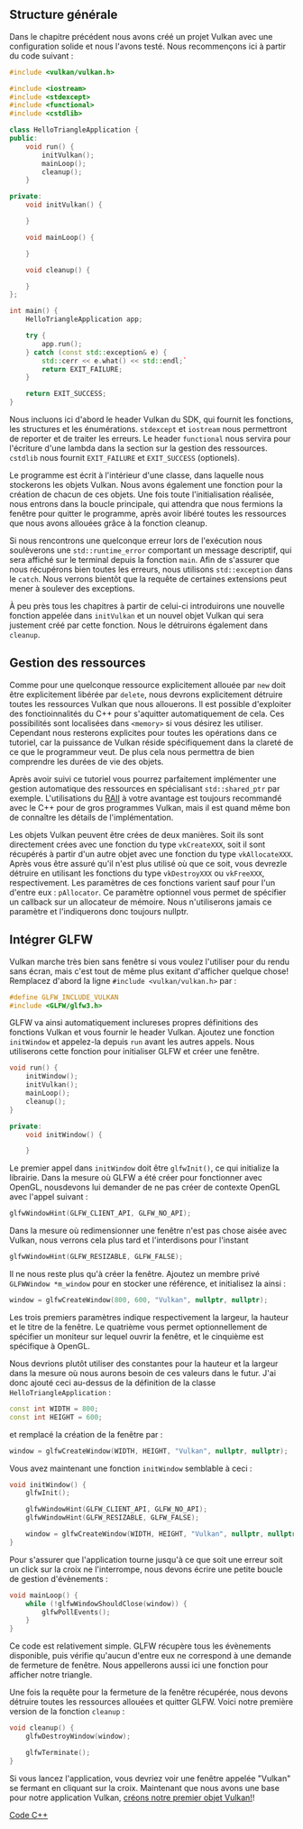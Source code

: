 ## Structure générale

Dans le chapitre précédent nous avons créé un projet Vulkan avec une configuration solide et nous l'avons testé. Nous
recommençons ici à partir du code suivant :

```c++
#include <vulkan/vulkan.h>

#include <iostream>
#include <stdexcept>
#include <functional>
#include <cstdlib>

class HelloTriangleApplication {
public:
    void run() {
        initVulkan();
        mainLoop();
        cleanup();
    }

private:
    void initVulkan() {

    }

    void mainLoop() {

    }

    void cleanup() {

    }
};

int main() {
    HelloTriangleApplication app;

    try {
        app.run();
    } catch (const std::exception& e) {
        std::cerr << e.what() << std::endl;`
        return EXIT_FAILURE;
    }

    return EXIT_SUCCESS;
}
```

Nous incluons ici d'abord le header Vulkan du SDK, qui fournit les fonctions, les structures et les énumérations.
`stdexcept` et `iostream` nous permettront de reporter et de traiter les erreurs. Le header `functional` nous servira
pour l'écriture d'une lambda dans la section sur la gestion des ressources. `cstdlib` nous fournit `EXIT_FAILURE` et
`EXIT_SUCCESS` (optionels).

Le programme est écrit à l'intérieur d'une classe, dans laquelle nous stockerons les objets Vulkan. Nous avons également
 une fonction pour la création de chacun de ces objets. Une fois toute l'initialisation réalisée, nous entrons dans la
boucle principale, qui attendra que nous fermions la fenêtre pour quitter le programme, après avoir libéré toutes les
ressources que nous avons allouées grâce à la fonction cleanup.

Si nous rencontrons une quelconque erreur lors de l'exécution nous soulèverons une `std::runtime_error` comportant un
message descriptif, qui sera affiché sur le terminal depuis la fonction `main`. Afin de s'assurer que nous récupérons
bien toutes les erreurs, nous utilisons `std::exception` dans le `catch`. Nous verrons bientôt que la requête de
certaines extensions peut mener à soulever des exceptions.

À peu près tous les chapitres à partir de celui-ci introduirons une nouvelle fonction appelée dans `initVulkan` et un
nouvel objet Vulkan qui sera justement créé par cette fonction. Nous le détruirons également dans `cleanup`.

## Gestion des ressources

Comme pour une quelconque ressource explicitement allouée par `new` doit être explicitement libérée par `delete`, nous
devrons explicitement détruire toutes les ressources Vulkan que nous allouerons. Il est possible d'exploiter des
fonctioinnalités du C++ pour s'aquitter automatiquement de cela. Ces possibilités sont localisées dans `<memory>` si
vous désirez les utiliser. Cependant nous resterons explicites pour toutes les opérations dans ce tutoriel, car la
puissance de Vulkan réside spécifiquement dans la clareté de ce que le programmeur veut. De plus cela nous permettra de
bien comprendre les durées de vie des objets.

Après avoir suivi ce tutoriel vous pourrez parfaitement implémenter une gestion automatique des ressources en
spécialisant `std::shared_ptr` par exemple. L'utilisations du [RAII](https://en.wikipedia.org/wiki/Resource_Acquisition_Is_Initialization)
à votre avantage est toujours recommandé avec le C++ pour de gros programmes Vulkan, mais il est quand même bon de
connaître les détails de l'implémentation.

Les objets Vulkan peuvent être crées de deux manières. Soit ils sont directement crées avec une fonction du type
`vkCreateXXX`, soit il sont récupérés à partir d'un autre objet avec une fonction du type `vkAllocateXXX`. Après vous
être assuré qu'il n'est plus utilisé où que ce soit, vous devrezle détruire en utilisant les fonctions du type
`vkDestroyXXX` ou `vkFreeXXX`, respectivement. Les paramètres de ces fonctions varient sauf pour l'un d'entre eux :
`pAllocator`. Ce paramètre optionnel vous permet de spécifier un callback sur un allocateur de mémoire. Nous
n'utiliserons jamais ce paramètre et l'indiquerons donc toujours nullptr.

## Intégrer GLFW

Vulkan marche très bien sans fenêtre si vous voulez l'utiliser pour du rendu sans écran, mais c'est tout de même plus
exitant d'afficher quelque chose! Remplacez d'abord la ligne `#include <vulkan/vulkan.h>` par :

```c++
#define GLFW_INCLUDE_VULKAN
#include <GLFW/glfw3.h>
```

GLFW va ainsi automatiquement inclureses propres définitions des fonctions Vulkan et vous fournir le header Vulkan.
Ajoutez une fonction `initWindow` et appelez-la depuis `run` avant les autres appels. Nous utiliserons cette fonction
pour initialiser GLFW et créer une fenêtre.

```c++
void run() {
    initWindow();
    initVulkan();
    mainLoop();
    cleanup();
}

private:
    void initWindow() {

    }
```

Le premier appel dans `initWindow` doit être `glfwInit()`, ce qui initialize la librairie. Dans la mesure où GLFW a été
créer pour fonctionner avec OpenGL, nousdevons lui demander de ne pas créer de contexte OpenGL avec l'appel suivant :

```c++
glfwWindowHint(GLFW_CLIENT_API, GLFW_NO_API);
```

Dans la mesure où redimensionner une fenêtre n'est pas chose aisée avec Vulkan, nous verrons cela plus tard et
l'interdisons pour l'instant

```c++
glfwWindowHint(GLFW_RESIZABLE, GLFW_FALSE);
```

Il ne nous reste plus qu'à créer la fenêtre. Ajoutez un membre privé `GLFWWindow *m_window` pour en stocker une
référence, et initialisez la ainsi :

```c++
window = glfwCreateWindow(800, 600, "Vulkan", nullptr, nullptr);
```

Les trois premiers paramètres indique respectivement la largeur, la hauteur et le titre de la fenêtre. Le quatrième vous
 permet optionnellement de spécifier un moniteur sur lequel ouvrir la fenêtre, et le cinquième est spécifique à OpenGL.

Nous devrions plutôt utiliser des constantes pour la hauteur et la largeur dans la mesure où nous aurons besoin de ces
valeurs dans le futur. J'ai donc ajouté ceci au-dessus de la définition de la classe `HelloTriangleApplication` :

```c++
const int WIDTH = 800;
const int HEIGHT = 600;
```

et remplacé la création de la fenêtre par :

```c++
window = glfwCreateWindow(WIDTH, HEIGHT, "Vulkan", nullptr, nullptr);
```

Vous avez maintenant une fonction `initWindow` semblable à ceci :

```c++
void initWindow() {
    glfwInit();

    glfwWindowHint(GLFW_CLIENT_API, GLFW_NO_API);
    glfwWindowHint(GLFW_RESIZABLE, GLFW_FALSE);

    window = glfwCreateWindow(WIDTH, HEIGHT, "Vulkan", nullptr, nullptr);
}
```

Pour s'assurer que l'application tourne jusqu'à ce que soit une erreur soit un click sur la croix ne l'interrompe, nous
devons écrire une petite boucle de gestion d'évènements :

```c++
void mainLoop() {
    while (!glfwWindowShouldClose(window)) {
        glfwPollEvents();
    }
}
```

Ce code est relativement simple. GLFW récupère tous les évènements disponible, puis vérifie qu'aucun d'entre eux ne
correspond à une demande de fermeture de fenêtre. Nous appellerons aussi ici une fonction pour afficher notre triangle.

Une fois la requête pour la fermeture de la fenêtre récupérée, nous devons détruire toutes les ressources allouées et
quitter GLFW. Voici notre première version de la fonction `cleanup` :

```c++
void cleanup() {
    glfwDestroyWindow(window);

    glfwTerminate();
}
```

Si vous lancez l'application, vous devriez voir une fenêtre appelée "Vulkan" se fermant en cliquant sur la croix.
Maintenant que nous avons une base pour notre application Vulkan, [créons notre premier objet Vulkan!](!Drawing_a_triangle/Setup/Instance)!

[Code C++](/code/00_base_code.cpp)